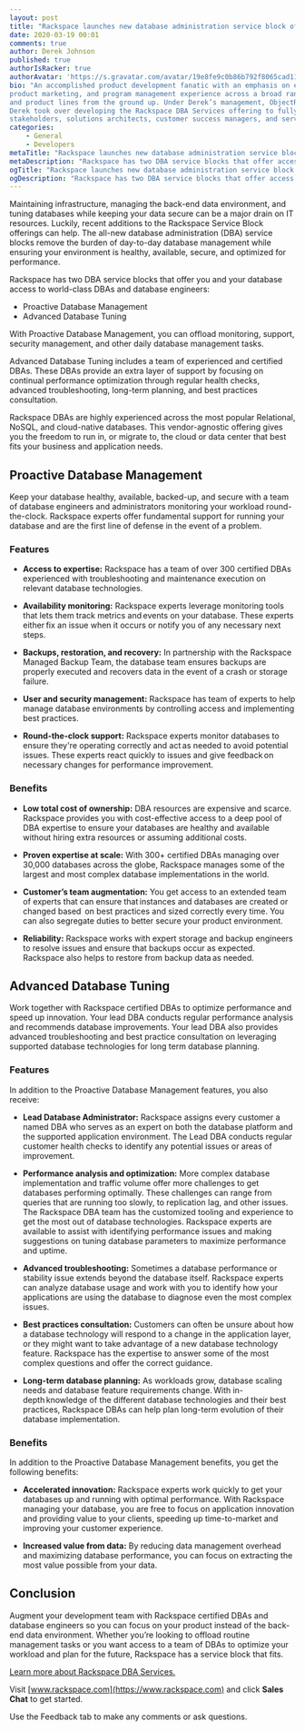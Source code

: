 ```yaml
---
layout: post
title: "Rackspace launches new database administration service block offerings"
date: 2020-03-19 00:01
comments: true
author: Derek Johnson
published: true
authorIsRacker: true
authorAvatar: 'https://s.gravatar.com/avatar/19e8fe9c0b86b792f8065cad11364cf7'
bio: "An accomplished product development fanatic with an emphasis on execution, Derek has significant product management,
product marketing, and program management experience across a broad range of industries with a track record for growing businesses
and product lines from the ground up. Under Derek’s management, ObjectRocket’s MongoDB and Redis offering grew extensively. In 2019,
Derek took over developing the Rackspace DBA Services offering to fully flesh out the capabilities while working side by side with sales
stakeholders, solutions architects, customer success managers, and service delivery engineers."
categories:
    - General
    - Developers
metaTitle: "Rackspace launches new database administration service block offerings"
metaDescription: "Rackspace has two DBA service blocks that offer access to world-class DBAs and database engineers at the level of support you and your database need "
ogTitle: "Rackspace launches new database administration service block offerings"
ogDescription: "Rackspace has two DBA service blocks that offer access to world-class DBAs and database engineers at the level of support you and your database need "
---
```


Maintaining infrastructure, managing the back-end data environment, and tuning databases while keeping your data secure can be a major drain on IT resources.
Luckily, recent additions to the Rackspace Service Block offerings can help. The all-new database administration (DBA) service blocks remove the burden of
day-to-day database management while ensuring your environment is healthy, available, secure, and optimized for performance.

<!-- more -->

Rackspace has two DBA service blocks that offer you and your database access to world-class DBAs and database engineers:

- Proactive Database Management
- Advanced Database Tuning

With Proactive Database Management, you can offload monitoring, support, security management, and other daily database management tasks.

Advanced Database Tuning includes a team of experienced and certified DBAs. These DBAs provide an extra layer of support by focusing on
continual performance optimization through regular health checks, advanced troubleshooting, long-term planning, and best practices consultation.

Rackspace DBAs are highly experienced across the most popular Relational, NoSQL, and cloud-native databases. This
vendor-agnostic offering
gives you the freedom to run in, or migrate to, the cloud or data center that best fits your business and application needs.

## Proactive Database Management

Keep your database healthy, available, backed-up, and secure with a team of database engineers and administrators
monitoring your workload round-the-clock. Rackspace experts offer fundamental support for running your database
and are the first line of defense in the event of a problem.

### Features

- **Access to expertise:** Rackspace has a team of over 300 certified DBAs experienced with troubleshooting and maintenance execution on relevant database technologies.

- **Availability monitoring:** Rackspace experts leverage monitoring tools that lets them track metrics and events on your database. These experts either fix
an issue when it occurs or notify you of any necessary next steps. 

- **Backups, restoration, and recovery:** In partnership with the Rackspace Managed Backup Team, the database team ensures backups are properly executed and recovers
data in the event of a crash or storage failure.

- **User and security management:** Rackspace has team of experts to help manage database environments by controlling access and implementing best practices.

- **Round-the-clock support:** Rackspace experts monitor databases to ensure they're operating correctly and act as needed to avoid potential issues.
These experts react quickly to issues and give feedback on necessary changes for performance improvement.

### Benefits

- **Low total cost of ownership:** DBA resources are expensive and scarce. Rackspace provides you with cost-effective access to a deep pool of DBA expertise
to ensure your databases are healthy and available without hiring extra resources or assuming additional costs.

- **Proven expertise at scale:** With 300+ certified DBAs managing over 30,000 databases across the globe, Rackspace manages some of the largest and
most complex database implementations in the world.

- **Customer’s team augmentation:** You get access to an extended team of experts that can ensure that instances and databases are created or changed based 
on best practices and sized correctly every time. You can also segregate duties to better secure your product environment.

- **Reliability:** Rackspace works with expert storage and backup engineers to resolve issues and ensure that backups occur as expected. Rackspace also helps to restore from backup data as needed.

## Advanced Database Tuning

Work together with Rackspace certified DBAs to optimize performance and speed up innovation. Your lead DBA conducts regular performance analysis and recommends database improvements. Your lead DBA also provides advanced troubleshooting and best practice consultation on leveraging supported database technologies for long term database planning.

### Features

In addition to the Proactive Database Management features, you also receive:

- **Lead Database Administrator:** Rackspace assigns every customer a named DBA who serves as an expert on both the database platform and the supported application environment.
The Lead DBA conducts regular customer health checks to identify any potential issues or areas of improvement.

- **Performance analysis and optimization:** More complex database implementation and traffic volume offer more challenges to get databases performing
optimally. These challenges can range from queries that are running too slowly, to replication lag, and other issues. The Rackspace DBA team has the customized tooling
and experience to get the most out of database technologies. Rackspace experts are available to assist with identifying performance issues and making suggestions
on tuning database parameters to maximize performance and uptime.

- **Advanced troubleshooting:** Sometimes a database performance or stability issue extends beyond the database itself. Rackspace experts can analyze
database usage and work with you to identify how your applications are using the database to diagnose even the most complex issues.

- **Best practices consultation:** Customers can often be unsure about how a database technology will respond to a change in the application layer, or they might want to
take advantage of a new database technology feature. Rackspace has the expertise to answer some of the most complex questions and offer the correct guidance.

- **Long-term database planning:** As workloads grow, database scaling needs and database feature requirements change. With in-depth knowledge of the different database
technologies and their best practices, Rackspace DBAs can help plan long-term evolution of their database implementation.

### Benefits

In addition to the Proactive Database Management benefits, you get the following benefits:

- **Accelerated innovation:** Rackspace experts work quickly to get your databases up and running with optimal performance.
With Rackspace managing your database, you are free to focus on application innovation and providing value to your clients,
speeding up time-to-market and improving your customer experience.

- **Increased value from data:** By reducing data management overhead and maximizing database performance, you can focus on extracting the most value possible from your data.

## Conclusion

Augment your development team with Rackspace certified DBAs and database engineers so you can focus on your product instead of
the back-end data environment. Whether you’re looking to offload routine management tasks or you want
access to a team of DBAs to optimize your workload and plan for the future, Rackspace has a service block that fits.


<a class="cta blue" id="cta" href="https://www.rackspace.com/data/dba-services">Learn more about Rackspace DBA Services.</a>

Visit [www.rackspace.com](https://www.rackspace.com) and click **Sales Chat**
to get started.

Use the Feedback tab to make any comments or ask questions.

